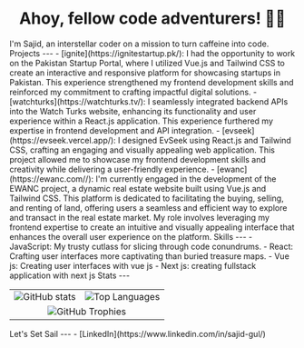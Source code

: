 <h1 align="center">Ahoy, fellow code adventurers! 🏴‍☠️</h1>
I'm Sajid, an interstellar coder on a mission to turn caffeine into code.
Projects
---
- [ignite](https://ignitestartup.pk/): I had the opportunity to work on the Pakistan Startup Portal, where I utilized Vue.js and Tailwind CSS to create an interactive and responsive platform for showcasing startups in Pakistan. This experience strengthened my frontend development skills and reinforced my commitment to crafting impactful digital solutions.
- [watchturks](https://watchturks.tv/): I seamlessly integrated backend APIs into the Watch Turks website, enhancing its functionality and user experience within a React.js application. This experience furthered my expertise in frontend development and API integration.
- [evseek](https://evseek.vercel.app/): I designed EvSeek using React.js and Tailwind CSS, crafting an engaging and visually appealing web application. This project allowed me to showcase my frontend development skills and creativity while delivering a user-friendly experience.
- [ewanc](https://ewanc.com//):  I'm currently engaged in the development of the EWANC project, a dynamic real estate website built using Vue.js and Tailwind CSS. This platform is dedicated to facilitating the buying, selling, and renting of land, offering users a seamless and efficient way to explore and transact in the real estate market. My role involves leveraging my frontend expertise to create an intuitive and visually appealing interface that enhances the overall user experience on the platform.
Skills
---
- JavaScript: My trusty cutlass for slicing through code conundrums.
- React: Crafting user interfaces more captivating than buried treasure maps.
- Vue js: Creating user interfaces with vue js
- Next js: creating fullstack application with next js
Stats
---
<table align="center" align="center" border="0" cellspacing="0" cellpadding="0" style="border-collapse: collapse;">
  <tr>
    <td>
      <img src="https://github-readme-stats.vercel.app/api?username=sajidgul&theme=vue-dark&show_icons=true&hide_border=true&count_private=true" alt="GitHub stats">
    </td>
    <td>
      <img src="https://github-readme-streak-stats.herokuapp.com/?user=sajidgul&theme=vue-dark&hide_border=true" alt="Top Languages">
    </td>
  </tr>
  <tr>
    <td colspan="2" align="center">
      <img src="https://github-readme-stats.vercel.app/api/top-langs/?username=sajidgul&theme=vue-dark&show_icons=true&hide_border=true&layout=compact" alt="GitHub Trophies">
    </td>
  </tr>
</table>
Let's Set Sail
---
- [LinkedIn](https://www.linkedin.com/in/sajid-gul/)
